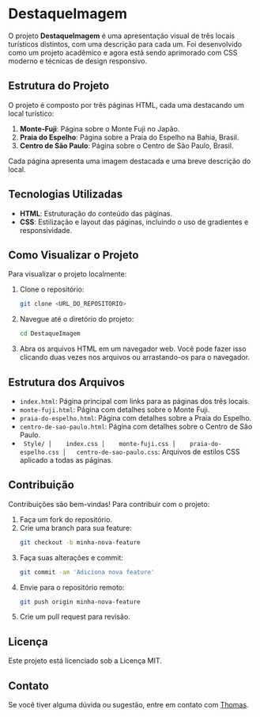 # DestaqueImagem

O projeto **DestaqueImagem** é uma apresentação visual de três locais turísticos distintos, com uma descrição para cada um. Foi desenvolvido como um projeto acadêmico e agora está sendo aprimorado com CSS moderno e técnicas de design responsivo.

## Estrutura do Projeto

O projeto é composto por três páginas HTML, cada uma destacando um local turístico:

1. **Monte-Fuji**: Página sobre o Monte Fuji no Japão.
2. **Praia do Espelho**: Página sobre a Praia do Espelho na Bahia, Brasil.
3. **Centro de São Paulo**: Página sobre o Centro de São Paulo, Brasil.

Cada página apresenta uma imagem destacada e uma breve descrição do local.

## Tecnologias Utilizadas

- **HTML**: Estruturação do conteúdo das páginas.
- **CSS**: Estilização e layout das páginas, incluindo o uso de gradientes e responsividade.

## Como Visualizar o Projeto

Para visualizar o projeto localmente:

1. Clone o repositório:
    ```bash
    git clone <URL_DO_REPOSITORIO>
    ```
2. Navegue até o diretório do projeto:
    ```bash
    cd DestaqueImagem
    ```
3. Abra os arquivos HTML em um navegador web. Você pode fazer isso clicando duas vezes nos arquivos ou arrastando-os para o navegador.

## Estrutura dos Arquivos

- `index.html`: Página principal com links para as páginas dos três locais.
- `monte-fuji.html`: Página com detalhes sobre o Monte Fuji.
- `praia-do-espelho.html`: Página com detalhes sobre a Praia do Espelho.
- `centro-de-sao-paulo.html`: Página com detalhes sobre o Centro de São Paulo.
- ` Style/
│    index.css
│    monte-fuji.css
│    praia-do-espelho.css
│   centro-de-sao-paulo.css`: Arquivos de estilos CSS aplicado a todas as páginas.

## Contribuição

Contribuições são bem-vindas! Para contribuir com o projeto:

1. Faça um fork do repositório.
2. Crie uma branch para sua feature:
    ```bash
    git checkout -b minha-nova-feature
    ```
3. Faça suas alterações e commit:
    ```bash
    git commit -am 'Adiciona nova feature'
    ```
4. Envie para o repositório remoto:
    ```bash
    git push origin minha-nova-feature
    ```
5. Crie um pull request para revisão.

## Licença

Este projeto está licenciado sob a Licença MIT. 

## Contato

Se você tiver alguma dúvida ou sugestão, entre em contato com [Thomas](mailto:thomasnhenrique@gmail.com).

